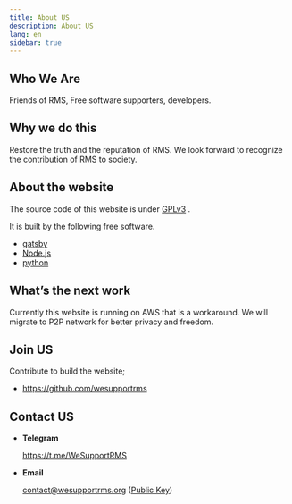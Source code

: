 ```yaml
---
title: About US
description: About US
lang: en
sidebar: true
---
```


## Who We Are

Friends of RMS, Free software supporters, developers.

## Why we do this

Restore the truth and the reputation of RMS. We look forward to recognize the contribution of RMS to society.

## About the website

The source code of this website is under [GPLv3](https://www.gnu.org/licenses/gpl-3.0.html) .

It is built by the following free software.

- [gatsby](https://github.com/gatsbyjs)
- [Node.js](https://nodejs.org/)
- [python](https://www.python.org/)

## What’s the next work

Currently this website is running on AWS that is a workaround. We will migrate to P2P network for better privacy and freedom.

## Join US

Contribute to build the website;

- https://github.com/wesupportrms

## Contact US

- **Telegram**

  https://t.me/WeSupportRMS

  

- **Email**

  contact@wesupportrms.org ([Public Key](https://github.com/wesupportrms/wesupportrms.org/blob/main/keys/public-key%40contact-at-wesupportrms-org.asc))

